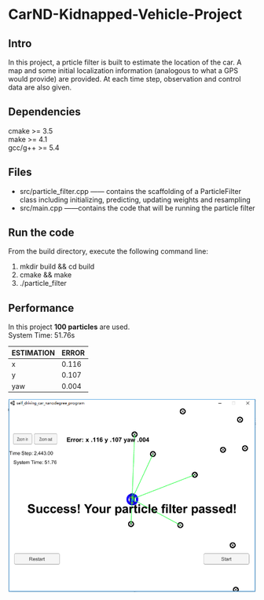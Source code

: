 # CarND-Kidnapped-Vehicle-Project                   

## Intro
In this project, a prticle filter is built to estimate the location of the car. A map and some initial localization information (analogous to what a GPS would provide) are provided. At each time step, observation and control data are also given.


## Dependencies                      
cmake >= 3.5                  
make >= 4.1                       
gcc/g++ >= 5.4                                   

## Files              
* src/particle_filter.cpp —— contains the scaffolding of a ParticleFilter class including initializing, predicting, updating weights and resampling                               
* src/main.cpp ——contains the code that will be running the particle filter

## Run the code
From the build directory, execute the following command line:                        
1. mkdir build && cd build
2. cmake && make
3. ./particle_filter               

## Performance
In this project **100 particles** are used.                              
System Time: 51.76s  

| ESTIMATION | ERROR |  
| - | - | 
| x | 0.116 | 
| y | 0.107 | 
| yaw | 0.004 |   



![Image text](https://github.com/Yunying-Chen/CarND-Kidnapped-Vehicle-Project/blob/master/img/result.png)    
